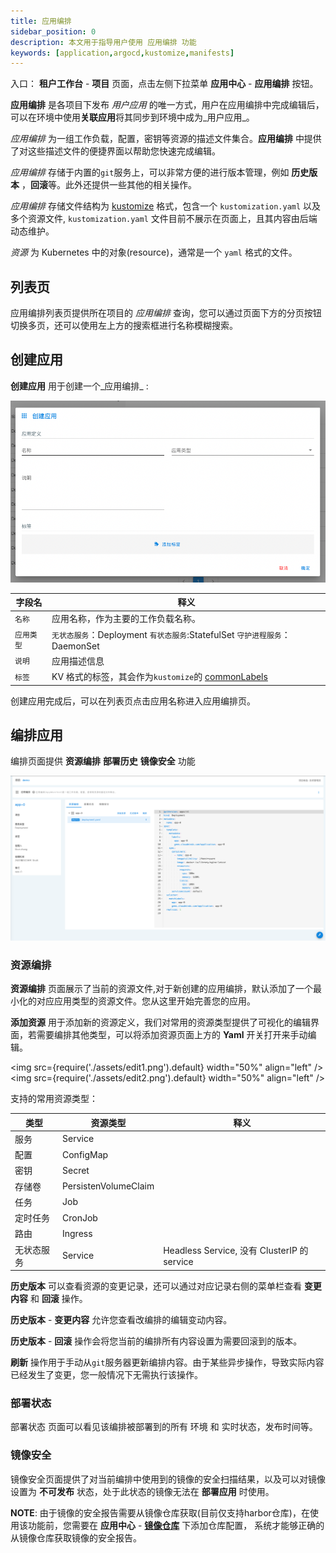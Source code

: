 ```yaml
---
title: 应用编排
sidebar_position: 0
description: 本文用于指导用户使用 应用编排 功能
keywords: [application,argocd,kustomize,manifests]
---
```


入口： **租户工作台** - **项目** 页面，点击左侧下拉菜单 **应用中心** - **应用编排** 按钮。

**应用编排** 是各项目下发布 _用户应用_ 的唯一方式，用户在应用编排中完成编辑后，可以在环境中使用**关联应用**将其同步到环境中成为_用户应用_。

_应用编排_ 为一组工作负载，配置，密钥等资源的描述文件集合。**应用编排** 中提供了对这些描述文件的便捷界面以帮助您快速完成编辑。

_应用编排_ 存储于内置的`git`服务上，可以非常方便的进行版本管理，例如 **历史版本** ，**回滚**等。此外还提供一些其他的相关操作。

_应用编排_ 存储文件结构为 [kustomize][kustomize] 格式，包含一个 `kustomization.yaml` 以及多个资源文件,
`kustomization.yaml` 文件目前不展示在页面上，且其内容由后端动态维护。

_资源_ 为 Kubernetes 中的对象(resource)，通常是一个 `yaml` 格式的文件。

## 列表页

应用编排列表页提供所在项目的 _应用编排_ 查询，您可以通过页面下方的分页按钮切换多页，还可以使用左上方的搜索框进行名称模糊搜索。

## 创建应用

**创建应用** 用于创建一个_应用编排_ :

![manifests-create](assets/manifests-create.png)

| 字段名     | 释义                                                                         |
| ---------- | ---------------------------------------------------------------------------- |
| `名称`     | 应用名称，作为主要的工作负载名称。                                           |
| `应用类型` | `无状态服务`：Deployment `有状态服务`:StatefulSet `守护进程服务`：DaemonSet  |
| `说明`     | 应用描述信息                                                                 |
| `标签`     | KV 格式的标签，其会作为`kustomize`的 [commonLabels][kustomize-common-labels] |

[kustomize]: https://github.com/kubernetes-sigs/kustomize
[kustomize-common-labels]: https://kubectl.docs.kubernetes.io/references/kustomize/builtins/#_labeltransformer_

创建应用完成后，可以在列表页点击应用名称进入应用编排页。

## 编排应用

编排页面提供 **资源编排** **部署历史** **镜像安全** 功能

![manifests-edit](assets/manifests-edit.png)

### 资源编排

**资源编排** 页面展示了当前的资源文件,对于新创建的应用编排，默认添加了一个最小化的对应应用类型的资源文件。您从这里开始完善您的应用。

**添加资源** 用于添加新的资源定义，我们对常用的资源类型提供了可视化的编辑界面，若需要编排其他类型，可以将添加资源页面上方的 **Yaml** 开关打开来手动编辑。

<img src={require('./assets/edit1.png').default} width="50%" align="left" />
<img src={require('./assets/edit2.png').default} width="50%" align="left" />

支持的常用资源类型：

| 类型       | 资源类型             | 释义                                        |
| ---------- | -------------------- | ------------------------------------------- |
| 服务       | Service              |
| 配置       | ConfigMap            |
| 密钥       | Secret               |
| 存储卷     | PersistenVolumeClaim |
| 任务       | Job                  |
| 定时任务   | CronJob              |
| 路由       | Ingress              |
| 无状态服务 | Service              | Headless Service, 没有 ClusterIP 的 service |

**历史版本** 可以查看资源的变更记录，还可以通过对应记录右侧的菜单栏查看 **变更内容** 和 **回滚** 操作。

**历史版本** - **变更内容** 允许您查看改编排的编辑变动内容。

**历史版本** - **回滚** 操作会将您当前的编排所有内容设置为需要回滚到的版本。

**刷新** 操作用于手动从`git`服务器更新编排内容。由于某些异步操作，导致实际内容已经发生了变更，您一般情况下无需执行该操作。

### 部署状态

部署状态 页面可以看见该编排被部署到的所有 环境 和 实时状态，发布时间等。

### 镜像安全

镜像安全页面提供了对当前编排中使用到的镜像的安全扫描结果，以及可以对镜像设置为 **不可发布** 状态，处于此状态的镜像无法在 **部署应用** 时使用。

**NOTE**: 由于镜像的安全报告需要从镜像仓库获取(目前仅支持harbor仓库)，在使用该功能前，您需要在 **应用中心** - **[镜像仓库](image-registry)** 下添加仓库配置，
系统才能够正确的从镜像仓库获取镜像的安全报告。
